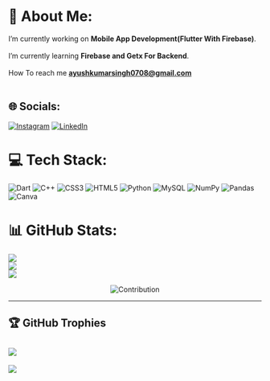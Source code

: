 # 💫 About Me:
I’m currently working on **Mobile App Development(Flutter With Firebase)**.<br><br> I’m currently learning **Firebase and Getx For Backend**.<br><br>
How To reach me **ayushkumarsingh0708@gmail.com**<br><br>

## 🌐 Socials:
[![Instagram](https://img.shields.io/badge/Instagram-%23E4405F.svg?logo=Instagram&logoColor=white)](https://www.instagram.com/ayush_kr.singh/) [![LinkedIn](https://img.shields.io/badge/LinkedIn-%230077B5.svg?logo=linkedin&logoColor=white)](https://www.linkedin.com/in/ayush-kumar-singh-9ab626216) 

# 💻 Tech Stack:
![Dart](https://img.shields.io/badge/dart-%2300599C.svg?style=for-the-badge&logo=dart&logoColor=white) ![C++](https://img.shields.io/badge/c++-%2300599C.svg?style=for-the-badge&logo=c%2B%2B&logoColor=white) ![CSS3](https://img.shields.io/badge/css3-%231572B6.svg?style=for-the-badge&logo=css3&logoColor=white) ![HTML5](https://img.shields.io/badge/html5-%23E34F26.svg?style=for-the-badge&logo=html5&logoColor=white) ![Python](https://img.shields.io/badge/python-3670A0?style=for-the-badge&logo=python&logoColor=ffdd54) ![MySQL](https://img.shields.io/badge/mysql-%2300f.svg?style=for-the-badge&logo=mysql&logoColor=white) ![NumPy](https://img.shields.io/badge/numpy-%23013243.svg?style=for-the-badge&logo=numpy&logoColor=white) ![Pandas](https://img.shields.io/badge/pandas-%23150458.svg?style=for-the-badge&logo=pandas&logoColor=white) ![Canva](https://img.shields.io/badge/Canva-%2300C4CC.svg?style=for-the-badge&logo=Canva&logoColor=white)
# 📊 GitHub Stats:
![](https://github-readme-stats.vercel.app/api?username=AyushKrSingh000&theme=dark&hide_border=false&include_all_commits=true&count_private=true)<br/>
![](https://github-readme-streak-stats.herokuapp.com/?user=AyushKrSingh000&theme=dark&hide_border=false)<br/>
![](https://github-readme-stats.vercel.app/api/top-langs/?username=AyushKrSingh000&theme=dark&hide_border=false&include_all_commits=true&count_private=true&layout=compact)

<p align="center">
  <img src="https://activity-graph.herokuapp.com/graph?username=AyushKrSingh000&theme=react-dark&hide_border=true&area=true" alt="Contribution"/>
</p>
<hr>

## 🏆 GitHub Trophies
![](https://github-profile-trophy.vercel.app/?username=AyushKrSingh000&theme=radical&no-frame=false&no-bg=false&margin-w=4)
---
[![](https://visitcount.itsvg.in/api?id=AyushKrSingh000&icon=0&color=0)](https://visitcount.itsvg.in)


